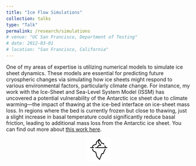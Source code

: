 ```yaml
---
title: "Ice Flow Simulations"
collection: talks
type: "Talk"
permalink: /research/simulations
# venue: "UC San Francisco, Department of Testing"
# date: 2012-03-01
# location: "San Francisco, California"
---
```


One of my areas of expertise is utilizing numerical models to simulate ice sheet dynamics. These models are essential for predicting future cryospheric changes via simulating how ice sheets might respond to various environmental factors, particularly climate change. For instance, my work with the Ice-Sheet and Sea-Level System Model (ISSM) has uncovered a potential vulnerability of the Antarctic ice sheet due to climate warming—the impact of thawing at the ice-bed interface on ice-sheet mass loss. In regions where the bed is currently frozen but close to thawing, just a slight increase in basal temperature could significantly reduce basal friction, leading to additional mass loss from the Antarctic ice sheet. You can find out more about [this work here](/publications/#publication-2022-Dawson).

<div style="text-align: center;">
  <img src="/images/iceberg-icon.png" alt="Polar Geoscience Icon" style="width: 65px; height: auto;">
</div>
